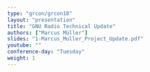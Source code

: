 ```yaml
---
type: "grcon/grcon18"
layout: "presentation"
title: "GNU Radio Technical Update"
authors: ["Marcus Müller"]
slides: "1-Marcus_Muller_Project_Update.pdf"
youtube: ""
conference-day: "Tuesday"
weight: 1
---
```

<!-- FIXME -->
